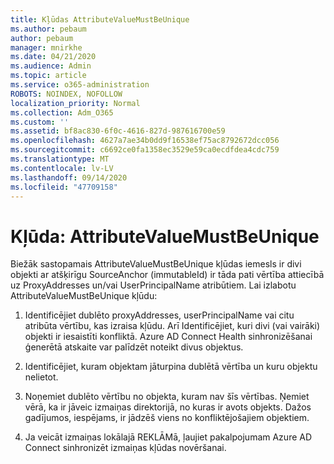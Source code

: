 ```yaml
---
title: Kļūdas AttributeValueMustBeUnique
ms.author: pebaum
author: pebaum
manager: mnirkhe
ms.date: 04/21/2020
ms.audience: Admin
ms.topic: article
ms.service: o365-administration
ROBOTS: NOINDEX, NOFOLLOW
localization_priority: Normal
ms.collection: Adm_O365
ms.custom: ''
ms.assetid: bf8ac830-6f0c-4616-827d-987616700e59
ms.openlocfilehash: 4627a7ae34b0dd9f16538ef75ac8792672dcc056
ms.sourcegitcommit: c6692ce0fa1358ec3529e59ca0ecdfdea4cdc759
ms.translationtype: MT
ms.contentlocale: lv-LV
ms.lasthandoff: 09/14/2020
ms.locfileid: "47709158"
---
```

# <a name="error-attributevaluemustbeunique"></a>Kļūda: AttributeValueMustBeUnique

Biežāk sastopamais AttributeValueMustBeUnique kļūdas iemesls ir divi objekti ar atšķirīgu SourceAnchor (immutableId) ir tāda pati vērtība attiecībā uz ProxyAddresses un/vai UserPrincipalName atribūtiem. Lai izlabotu AttributeValueMustBeUnique kļūdu:
  
1. Identificējiet dublēto proxyAddresses, userPrincipalName vai citu atribūta vērtību, kas izraisa kļūdu. Arī Identificējiet, kuri divi (vai vairāki) objekti ir iesaistīti konfliktā. Azure AD Connect Health sinhronizēšanai ģenerētā atskaite var palīdzēt noteikt divus objektus.
    
2. Identificējiet, kuram objektam jāturpina dublētā vērtība un kuru objektu nelietot.
    
3. Noņemiet dublēto vērtību no objekta, kuram nav šīs vērtības. Ņemiet vērā, ka ir jāveic izmaiņas direktorijā, no kuras ir avots objekts. Dažos gadījumos, iespējams, ir jādzēš viens no konfliktējošajiem objektiem.
    
4. Ja veicāt izmaiņas lokālajā REKLĀMā, ļaujiet pakalpojumam Azure AD Connect sinhronizēt izmaiņas kļūdas novēršanai.
    

